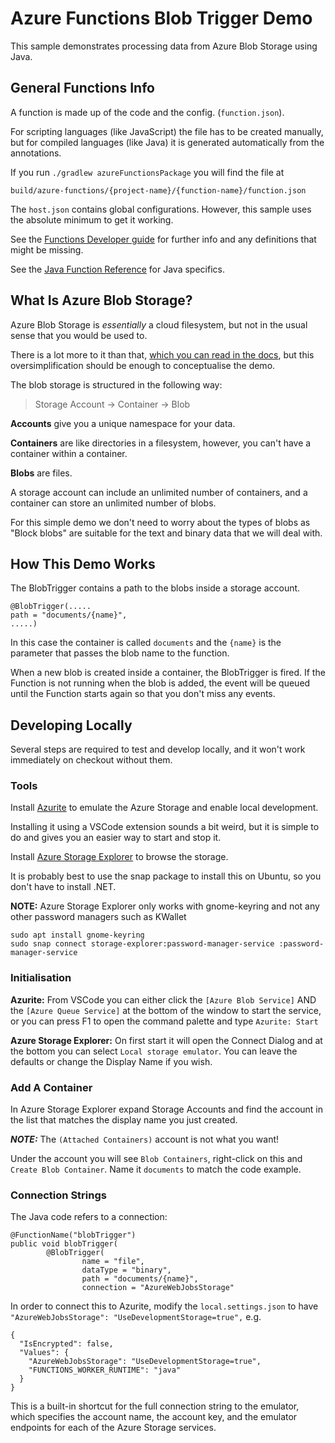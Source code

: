 # Azure Functions Blob Trigger Demo

This sample demonstrates processing data from Azure Blob Storage using Java.

## General Functions Info

A function is made up of the code and the config. (`function.json`).

For scripting languages (like JavaScript) the file has to be created manually, but for compiled languages (like Java) it is generated automatically from the annotations.

If you run `./gradlew azureFunctionsPackage` you will find the file at

    build/azure-functions/{project-name}/{function-name}/function.json

The `host.json` contains global configurations. However, this sample uses the absolute minimum to get it working.

See the [Functions Developer guide](https://docs.microsoft.com/en-us/azure/azure-functions/functions-reference) for further info and any definitions that might be missing.

See the [Java Function Reference](https://docs.microsoft.com/en-us/azure/azure-functions/functions-reference-java) for Java specifics.

## What Is Azure Blob Storage?

Azure Blob Storage is _essentially_ a cloud filesystem, but not in the usual sense that you would be used to.

There is a lot more to it than that, [which you can read in the docs](https://docs.microsoft.com/en-us/azure/storage/blobs/storage-blobs-introduction), but this oversimplification should be enough to conceptualise the demo.

The blob storage is structured in the following way:

> Storage Account -> Container -> Blob

**Accounts** give you a unique namespace for your data.

**Containers** are like directories in a filesystem, however, you can't have a container within a container.

**Blobs** are files.

A storage account can include an unlimited number of containers, and a container can store an unlimited number of blobs.

For this simple demo we don't need to worry about the types of blobs as "Block blobs" are suitable for the text and binary data that we will deal with.

## How This Demo Works

The BlobTrigger contains a path to the blobs inside a storage account.

    @BlobTrigger(.....    
    path = "documents/{name}",
    .....)

In this case the container is called `documents` and the `{name}` is the parameter that passes the blob name to the function.  

When a new blob is created inside a container, the BlobTrigger is fired.
If the Function is not running when the blob is added, the event will be queued until the Function starts again so that you don't miss any events.

## Developing Locally

Several steps are required to test and develop locally, and it won't work immediately on checkout without them.

### Tools

Install [Azurite](https://docs.microsoft.com/en-us/azure/storage/common/storage-use-azurite) to emulate the Azure Storage and enable local development.

Installing it using a VSCode extension sounds a bit weird, but it is simple to do and gives you an easier way to start and stop it.

Install [Azure Storage Explorer](https://docs.microsoft.com/en-ca/azure/vs-azure-tools-storage-manage-with-storage-explorer?tabs=linux#attach-to-a-local-emulator) to browse the storage.

It is probably best to use the snap package to install this on Ubuntu, so you don't have to install .NET.

**NOTE:** Azure Storage Explorer only works with gnome-keyring and not any other password managers such as KWallet

    sudo apt install gnome-keyring
    sudo snap connect storage-explorer:password-manager-service :password-manager-service

### Initialisation

**Azurite:** From VSCode you can either click the `[Azure Blob Service]` AND the `[Azure Queue Service]` at the bottom of the window to start the service, or you can press F1 to open the command palette and type `Azurite: Start`

**Azure Storage Explorer:** On first start it will open the Connect Dialog and at the bottom you can select `Local storage emulator`. 
You can leave the defaults or change the Display Name if you wish.

### Add A Container

In Azure Storage Explorer expand Storage Accounts and find the account in the list that matches the display name you just created. 

**_NOTE:_**  The `(Attached Containers)` account is not what you want!

Under the account you will see `Blob Containers`, right-click on this and `Create Blob Container`. 
Name it `documents` to match the code example.

### Connection Strings

The Java code refers to a connection:

    @FunctionName("blobTrigger")
    public void blobTrigger(
            @BlobTrigger(
                    name = "file",
                    dataType = "binary",
                    path = "documents/{name}",
                    connection = "AzureWebJobsStorage"

In order to connect this to Azurite, modify the `local.settings.json` to have `"AzureWebJobsStorage": "UseDevelopmentStorage=true",` e.g.

    {
      "IsEncrypted": false,
      "Values": {
        "AzureWebJobsStorage": "UseDevelopmentStorage=true",
        "FUNCTIONS_WORKER_RUNTIME": "java"
      }
    }

This is a built-in shortcut for the full connection string to the emulator, which specifies the account name, the account key, and the emulator endpoints for each of the Azure Storage services.
